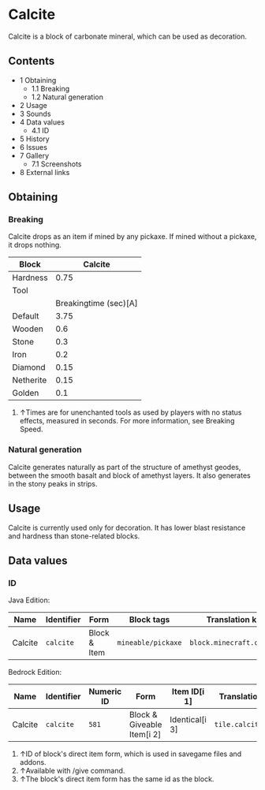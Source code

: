 # Calcite
Calcite is a block of carbonate mineral, which can be used as decoration.

## Contents
- 1 Obtaining
	- 1.1 Breaking
	- 1.2 Natural generation
- 2 Usage
- 3 Sounds
- 4 Data values
	- 4.1 ID
- 5 History
- 6 Issues
- 7 Gallery
	- 7.1 Screenshots
- 8 External links

## Obtaining
### Breaking
Calcite drops as an item if mined by any pickaxe. If mined without a pickaxe, it drops nothing.

| Block     | Calcite               |
|-----------|-----------------------|
| Hardness  | 0.75                  |
| Tool      |                       |
|           | Breakingtime (sec)[A] |
| Default   | 3.75                  |
| Wooden    | 0.6                   |
| Stone     | 0.3                   |
| Iron      | 0.2                   |
| Diamond   | 0.15                  |
| Netherite | 0.15                  |
| Golden    | 0.1                   |

1. ↑Times are for unenchanted tools as used by players with no status effects, measured in seconds. For more information, see Breaking Speed.

### Natural generation
Calcite generates naturally as part of the structure of amethyst geodes, between the smooth basalt and block of amethyst layers. It also generates in the stony peaks in strips.


## Usage
Calcite is currently used only for decoration. It has lower blast resistance and hardness than stone-related blocks.

## Data values
### ID
Java Edition:

| Name    | Identifier | Form         | Block tags         | Translation key           |
|---------|------------|--------------|--------------------|---------------------------|
| Calcite | `calcite`  | Block & Item | `mineable/pickaxe` | `block.minecraft.calcite` |

Bedrock Edition:

| Name    | Identifier | Numeric ID | Form                       | Item ID[i 1]   | Translation key     |
|---------|------------|------------|----------------------------|----------------|---------------------|
| Calcite | `calcite`  | `581`      | Block & Giveable Item[i 2] | Identical[i 3] | `tile.calcite.name` |

1. ↑ID of block's direct item form, which is used in savegame files and addons.
2. ↑Available with /give command.
3. ↑The block's direct item form has the same id as the block.

